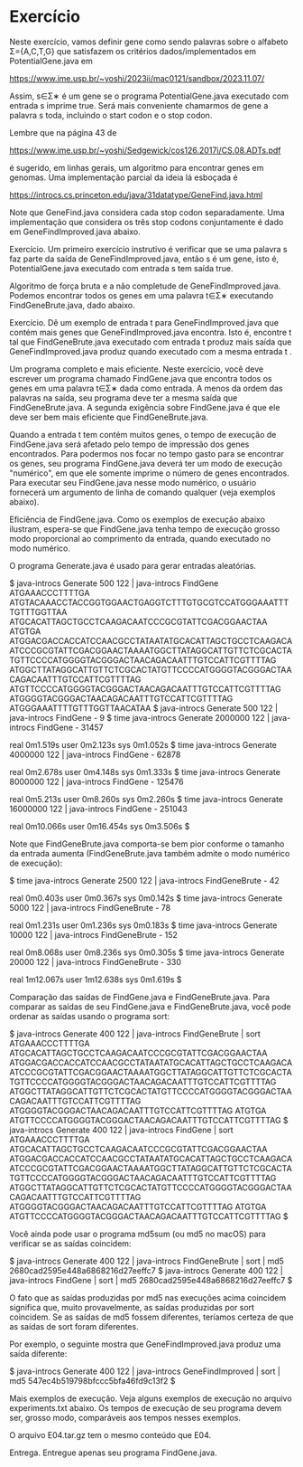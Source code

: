 # Exercício

Neste exercício, vamos definir gene como sendo palavras sobre o alfabeto Σ={A,C,T,G}
 que satisfazem os critérios dados/implementados em PotentialGene.java em

https://www.ime.usp.br/~yoshi/2023ii/mac0121/sandbox/2023.11.07/

Assim, s∈Σ∗
 é um gene se o programa PotentialGene.java executado com entrada s
 imprime true. Será mais conveniente chamarmos de gene a palavra s
 toda, incluindo o start codon e o stop codon.

Lembre que na página 43 de

https://www.ime.usp.br/~yoshi/Sedgewick/cos126.2017i/CS.08.ADTs.pdf

é sugerido, em linhas gerais, um algoritmo para encontrar genes em genomas. Uma implementação parcial da ideia lá esboçada é

https://introcs.cs.princeton.edu/java/31datatype/GeneFind.java.html

Note que GeneFind.java considera cada stop codon separadamente. Uma implementação que considera os três stop codons conjuntamente é dado em GeneFindImproved.java abaixo.

Exercício. Um primeiro exercício instrutivo é verificar que se uma palavra s
 faz parte da saída de GeneFindImproved.java, então s
 é um gene, isto é, PotentialGene.java executado com entrada s
 tem saída true.

Algoritmo de força bruta e a não completude de GeneFindImproved.java.  Podemos encontrar todos os genes em uma palavra t∈Σ∗
 executando FindGeneBrute.java, dado abaixo.

Exercício. Dê um exemplo de entrada t
 para GeneFindImproved.java que contém mais genes que GeneFindImproved.java encontra. Isto é, encontre t
 tal que FindGeneBrute.java executado com entrada t
 produz mais saída que GeneFindImproved.java produz quando executado com a mesma entrada t
.

Um programa completo e mais eficiente.  Neste exercício, você deve escrever um programa chamado FindGene.java que encontra todos os genes em uma palavra t∈Σ∗
 dada como entrada. A menos da ordem das palavras na saída, seu programa deve ter a mesma saída que FindGeneBrute.java. A segunda exigência sobre FindGene.java é que ele deve ser bem mais eficiente que FindGeneBrute.java.  

Quando a entrada t
 tem contém muitos genes, o tempo de execução de FindGene.java será afetado pelo tempo de impressão dos genes encontrados.  Para podermos nos focar no tempo gasto para se encontrar os genes, seu programa FindGene.java deverá ter um modo de execução "numérico", em que ele somente imprime o número de genes encontrados.  Para executar seu FindGene.java nesse modo numérico, o usuário fornecerá um argumento de linha de comando qualquer (veja exemplos abaixo).

Eficiência de FindGene.java. Como os exemplos de execução abaixo ilustram, espera-se que FindGene.java tenha tempo de execução grosso modo proporcional ao comprimento da entrada, quando executado no modo numérico.

O programa Generate.java é usado para gerar entradas aleatórias. 

$ java-introcs Generate 500 122 | java-introcs FindGene
ATGAAACCCTTTTGA
ATGTACAAACCTACCGGTGGAACTGAGGTCTTTGTGCGTCCATGGGAAATTTTGTTTGGTTAA
ATGCACATTAGCTGCCTCAAGACAATCCCGCGTATTCGACGGAACTAA
ATGTGA
ATGGACGACCACCATCCAACGCCTATAATATGCACATTAGCTGCCTCAAGACAATCCCGCGTATTCGACGGAACTAAAATGGCTTATAGGCATTGTTCTCGCACTATGTTCCCCATGGGGTACGGGACTAACAGACAATTTGTCCATTCGTTTTAG
ATGGCTTATAGGCATTGTTCTCGCACTATGTTCCCCATGGGGTACGGGACTAACAGACAATTTGTCCATTCGTTTTAG
ATGTTCCCCATGGGGTACGGGACTAACAGACAATTTGTCCATTCGTTTTAG
ATGGGGTACGGGACTAACAGACAATTTGTCCATTCGTTTTAG
ATGGGAAATTTTGTTTGGTTAACATAA
$ java-introcs Generate 500 122 | java-introcs FindGene -
9
$ time java-introcs Generate 2000000 122 | java-introcs FindGene -
31457

real 0m1.519s
user 0m2.123s
sys 0m1.052s
$ time java-introcs Generate 4000000 122 | java-introcs FindGene -
62878

real 0m2.678s
user 0m4.148s
sys 0m1.333s
$ time java-introcs Generate 8000000 122 | java-introcs FindGene -
125476

real 0m5.213s
user 0m8.260s
sys 0m2.260s
$ time java-introcs Generate 16000000 122 | java-introcs FindGene -
251043

real 0m10.066s
user 0m16.454s
sys 0m3.506s
$

Note que FindGeneBrute.java comporta-se bem pior conforme o tamanho da entrada aumenta (FindGeneBrute.java também admite o modo numérico de execução):

$ time java-introcs Generate 2500 122 | java-introcs FindGeneBrute -
42

real 0m0.403s
user 0m0.367s
sys 0m0.142s
$ time java-introcs Generate 5000 122 | java-introcs FindGeneBrute -
78

real 0m1.231s
user 0m1.236s
sys 0m0.183s
$ time java-introcs Generate 10000 122 | java-introcs FindGeneBrute -
152

real 0m8.068s
user 0m8.236s
sys 0m0.305s
$ time java-introcs Generate 20000 122 | java-introcs FindGeneBrute -
330

real 1m12.067s
user 1m12.638s
sys 0m1.619s
$

Comparação das saídas de FindGene.java e FindGeneBrute.java.  Para comparar as saídas de seu FindGene.java e FindGeneBrute.java, você pode ordenar as saídas usando o programa sort:

$ java-introcs Generate 400 122 | java-introcs FindGeneBrute | sort
ATGAAACCCTTTTGA
ATGCACATTAGCTGCCTCAAGACAATCCCGCGTATTCGACGGAACTAA
ATGGACGACCACCATCCAACGCCTATAATATGCACATTAGCTGCCTCAAGACAATCCCGCGTATTCGACGGAACTAAAATGGCTTATAGGCATTGTTCTCGCACTATGTTCCCCATGGGGTACGGGACTAACAGACAATTTGTCCATTCGTTTTAG
ATGGCTTATAGGCATTGTTCTCGCACTATGTTCCCCATGGGGTACGGGACTAACAGACAATTTGTCCATTCGTTTTAG
ATGGGGTACGGGACTAACAGACAATTTGTCCATTCGTTTTAG
ATGTGA
ATGTTCCCCATGGGGTACGGGACTAACAGACAATTTGTCCATTCGTTTTAG
$ java-introcs Generate 400 122 | java-introcs FindGene | sort
ATGAAACCCTTTTGA
ATGCACATTAGCTGCCTCAAGACAATCCCGCGTATTCGACGGAACTAA
ATGGACGACCACCATCCAACGCCTATAATATGCACATTAGCTGCCTCAAGACAATCCCGCGTATTCGACGGAACTAAAATGGCTTATAGGCATTGTTCTCGCACTATGTTCCCCATGGGGTACGGGACTAACAGACAATTTGTCCATTCGTTTTAG
ATGGCTTATAGGCATTGTTCTCGCACTATGTTCCCCATGGGGTACGGGACTAACAGACAATTTGTCCATTCGTTTTAG
ATGGGGTACGGGACTAACAGACAATTTGTCCATTCGTTTTAG
ATGTGA
ATGTTCCCCATGGGGTACGGGACTAACAGACAATTTGTCCATTCGTTTTAG
$

Você ainda pode usar o programa md5sum (ou md5 no macOS) para verificar se as saídas coincidem:

$ java-introcs Generate 400 122 | java-introcs FindGeneBrute | sort | md5
2680cad2595e448a6868216d27eeffc7
$ java-introcs Generate 400 122 | java-introcs FindGene | sort | md5
2680cad2595e448a6868216d27eeffc7
$

O fato que as saídas produzidas por md5 nas execuções acima coincidem significa que, muito provavelmente, as saídas produzidas por sort coincidem. Se as saídas de md5 fossem diferentes, teríamos certeza de que as saídas de sort foram diferentes.

Por exemplo, o seguinte mostra que GeneFindImproved.java produz uma saída diferente:

$ java-introcs Generate 400 122 | java-introcs GeneFindImproved | sort | md5
547ec4b519798bfccc5bfa46fd9c13f2
$

Mais exemplos de execução.  Veja alguns exemplos de execução no arquivo experiments.txt abaixo. Os tempos de execução de seu programa devem ser, grosso modo, comparáveis aos tempos nesses exemplos.

O arquivo E04.tar.gz tem o mesmo conteúdo que E04.

Entrega. Entregue apenas seu programa FindGene.java.

